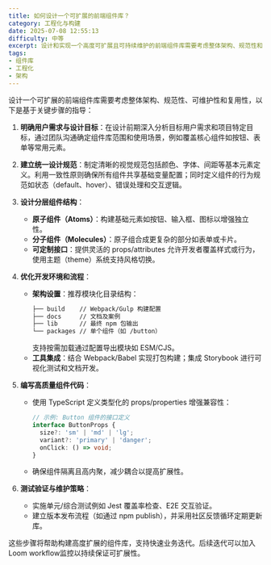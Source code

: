 ```yaml
---
title: 如何设计一个可扩展的前端组件库？
category: 工程化与构建
date: 2025-07-08 12:55:13
difficulty: 中等
excerpt: 设计和实现一个高度可扩展且可持续维护的前端组件库需要考虑整体架构、规范性和复用性。通过模块化分层、工具链配置及高质量代码来确保其灵活性和扩展性。
tags:
- 组件库
- 工程化
- 架构
---
```

设计一个可扩展的前端组件库需要考虑整体架构、规范性、可维护性和复用性，以下是基于关键步骤的指导：

1. **明确用户需求与设计目标**：在设计前期深入分析目标用户需求和项目特定目标，通过团队沟通确定组件库范围和使用场景，例如覆盖核心组件如按钮、表单等常用元素。

2. **建立统一设计规范**：制定清晰的视觉规范包括颜色、字体、间距等基本元素定义。利用一致性原则确保所有组件共享基础变量配置；同时定义组件的行为规范如状态（default、hover）、错误处理和交互逻辑。

3. **设计分层组件结构**：
   - **原子组件（Atoms）**：构建基础元素如按钮、输入框、图标以增强独立性。
   - **分子组件（Molecules）**：原子组合成更复杂的部分如表单或卡片。
   - **可定制接口**：提供灵活的 props/attributes 允许开发者覆盖样式或行为，使用主题（theme）系统支持风格切换。

4. **优化开发环境和流程**：
   - **架构设置**：推荐模块化目录结构：
     ```markdown
     ├── build    // Webpack/Gulp 构建配置
     ├── docs     // 文档及案例
     ├── lib      // 最终 npm 包输出
     └── packages // 单个组件（如 /button）
     ```
     支持按需加载通过配置导出模块如 ESM/CJS。
   - **工具集成**：结合 Webpack/Babel 实现打包构建；集成 Storybook 进行可视化测试和文档开发。

5. **编写高质量组件代码**：
   - 使用 TypeScript 定义类型化的 props/properties 增强兼容性：
     ```typescript
     // 示例: Button 组件的接口定义
     interface ButtonProps {
       size?: 'sm' | 'md' | 'lg';
       variant?: 'primary' | 'danger';
       onClick: () => void;
     }
     ```
   - 确保组件隔离且高内聚，减少耦合以提高扩展性。

6. **测试验证与维护策略**：
   - 实施单元/综合测试例如 Jest 覆盖率检查、E2E 交互验证。
   - 建立版本发布流程（如通过 npm publish），并采用社区反馈循环定期更新库。

这些步骤将帮助构建高度扩展的组件库，支持快速业务迭代。后续迭代可以加入 Loom workflow监控以持续保证可扩展性。
